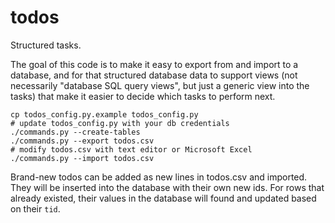 # todos
Structured tasks.

The goal of this code is to make it easy to export from and import to a database, and for that structured database data to support views (not necessarily "database SQL query views", but just a generic view into the tasks) that make it easier to decide which tasks to perform next.

    cp todos_config.py.example todos_config.py
    # update todos_config.py with your db credentials
    ./commands.py --create-tables
    ./commands.py --export todos.csv
    # modify todos.csv with text editor or Microsoft Excel
    ./commands.py --import todos.csv

Brand-new todos can be added as new lines in todos.csv and imported. They will be inserted into the database with their own new ids. For rows that already existed, their values in the database will found and updated based on their `tid`.
